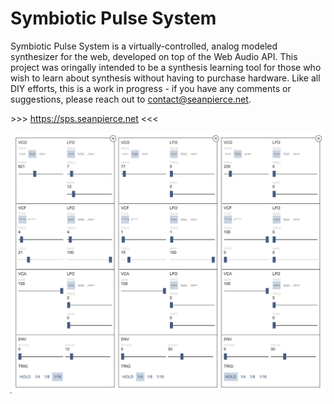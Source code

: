 # Symbiotic Pulse System

Symbiotic Pulse System is a virtually-controlled, analog modeled synthesizer for the web, developed on top of the Web Audio API. This project was oringally intended to be a synthesis learning tool for those who wish to learn about synthesis without having to purchase hardware. Like all DIY efforts, this is a work in progress - if you have any comments or suggestions, please reach out to contact@seanpierce.net.

\>\>\> https://sps.seanpierce.net <<<

<img src="./src/assets/images/screenshot.png" />
